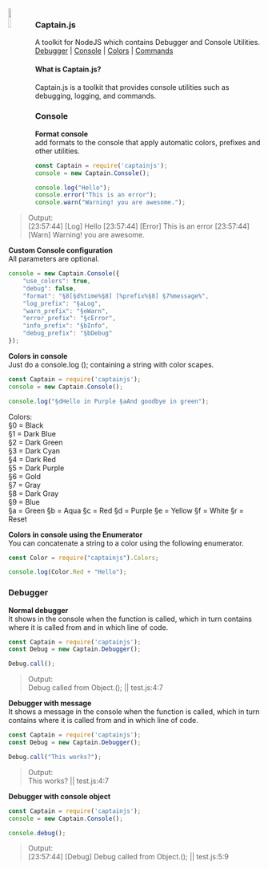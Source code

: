 <img align="left" src="https://raw.githubusercontent.com/sammwyy/captainjs/master/docs/assets/captain.png" width="10%">

### Captain.js
A toolkit for NodeJS which contains Debugger and Console Utilities.  
[Debugger](https://../) | [Console](https://../) | [Colors](https://../) | [Commands](https://../)

#### What is Captain.js?
Captain.js is a toolkit that provides console utilities such as debugging, logging, and commands.  
  

### Console
**Format console**  
add formats to the console that apply automatic colors, prefixes and other utilities.
```javascript
const Captain = require('captainjs');
console = new Captain.Console();

console.log("Hello");
console.error("This is an error");
console.warn("Warning! you are awesome.");
```

> Output:  
[23:57:44] [Log] Hello
[23:57:44] [Error] This is an error
[23:57:44] [Warn] Warning! you are awesome.


**Custom Console configuration**  
All parameters are optional.
```javascript
console = new Captain.Console({
    "use_colors": true,
    "debug": false,
    "format": "§8[§d%time%§8] [%prefix%§8] §7%message%",
    "log_prefix": "§aLog",
    "warn_prefix": "§eWarn",
    "error_prefix": "§cError",
    "info_prefix": "§bInfo",
    "debug_prefix": "§bDebug"
});
```


**Colors in console**  
Just do a console.log (); containing a string with color scapes.
```javascript
const Captain = require('captainjs');
console = new Captain.Console();

console.log("§dHello in Purple §aAnd goodbye in green");
```
Colors:  
§0 = Black  
§1 = Dark Blue  
§2 = Dark Green  
§3 = Dark Cyan  
§4 = Dark Red  
§5 = Dark Purple  
§6 = Gold  
§7 = Gray  
§8 = Dark Gray  
§9 = Blue  
§a = Green
§b = Aqua
§c = Red
§d = Purple
§e = Yellow
§f = White
§r = Reset


**Colors in console using the Enumerator**  
You can concatenate a string to a color using the following enumerator.
```javascript
const Color = require("captainjs").Colors;

console.log(Color.Red + "Hello");
```

### Debugger
**Normal debugger**  
It shows in the console when the function is called, which in turn contains where it is called from and in which line of code.
```javascript
const Captain = require('captainjs');
const Debug = new Captain.Debugger();

Debug.call();
```

> Output:  
Debug called from Object.<anonymous>(); || test.js:4:7
  
  
**Debugger with message**  
It shows a message in the console when the function is called, which in turn contains where it is called from and in which line of code.
```javascript
const Captain = require('captainjs');
const Debug = new Captain.Debugger();

Debug.call("This works?");
```

> Output:  
This works? || test.js:4:7

**Debugger with console object**
```javascript
const Captain = require('captainjs');
console = new Captain.Console();

console.debug();
```
> Output:  
[23:57:44] [Debug] Debug called from Object.<anonymous>(); || test.js:5:9
